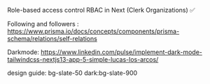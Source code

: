Role-based access control RBAC in Next (Clerk Organizations) ✅

Following and followers : https://www.prisma.io/docs/concepts/components/prisma-schema/relations/self-relations

Darkmode: https://www.linkedin.com/pulse/implement-dark-mode-tailwindcss-nextjs13-app-5-simple-lucas-los-arcos/

design guide: bg-slate-50 dark:bg-slate-900

